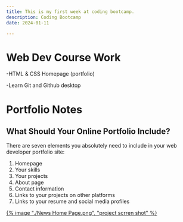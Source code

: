 ```yaml
---
title: This is my first week at coding bootcamp.
description: Coding Bootcamp
date: 2024-01-11

---
```


# Web Dev Course Work

-HTML & CSS Homepage (portfolio)

-Learn Git and Github desktop

# Portfolio Notes

## **What Should Your Online Portfolio Include?**

There are seven elements you absolutely need to include in your web developer portfolio site:

1. Homepage
2. Your skills
3. Your projects
4. About page
5. Contact information
6. Links to your projects on other platforms
7. Links to your resume and social media profiles

<a href="https://kgrim23.github.io/W-News-Home-Page/">
{% image "./News Home Page.png", "project scrren shot" %}
</a>

<style>
    img {
        display: block;
        width: 40%;
        height: 40%;
        margin: auto;
		}
</style>


